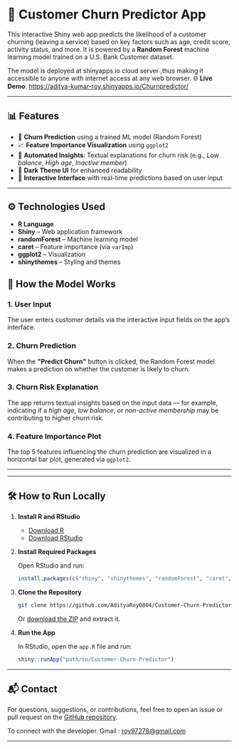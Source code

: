 # 🧠 Customer Churn Predictor App

This interactive Shiny web app predicts the likelihood of a customer churning (leaving a service) based on key factors such as age, credit score, activity status, and more. It is powered by a **Random Forest** machine learning model trained on a U.S. Bank Customer dataset.

The model is deployed at shinyapps.io cloud server ,thus making it accessible to anyone with internet access at any web browser.
🌐 **Live Demo**: https://aditya-kumar-roy.shinyapps.io/Churnpredictor/

---

## 📊 Features

- 🔮 **Churn Prediction** using a trained ML model (Random Forest)
- 📈 **Feature Importance Visualization** using `ggplot2`
- 🧠 **Automated Insights**: Textual explanations for churn risk (e.g., *Low balance*, *High age*, *Inactive member*)
- 🌙 **Dark Theme UI** for enhanced readability
- 💬 **Interactive Interface** with real-time predictions based on user input

---

## ⚙️ Technologies Used

- **R Language**
- **Shiny** – Web application framework
- **randomForest** – Machine learning model
- **caret** – Feature importance (via `varImp`)
- **ggplot2** – Visualization
- **shinythemes** – Styling and themes


## 🧩 How the Model Works

### 1. User Input
The user enters customer details via the interactive input fields on the app’s interface.

### 2. Churn Prediction
When the **"Predict Churn"** button is clicked, the Random Forest model makes a prediction on whether the customer is likely to churn.

### 3. Churn Risk Explanation
The app returns textual insights based on the input data — for example, indicating if a *high age*, *low balance*, or *non-active membership* may be contributing to higher churn risk.

### 4. Feature Importance Plot
The top 5 features influencing the churn prediction are visualized in a horizontal bar plot, generated via `ggplot2`.

---

---

## 🛠 How to Run Locally

1. **Install R and RStudio**

   - [Download R](https://cran.r-project.org/)
   - [Download RStudio](https://posit.co/download/rstudio-desktop/)

2. **Install Required Packages**

   Open RStudio and run:

   ```r
   install.packages(c("shiny", "shinythemes", "randomForest", "caret", "ggplot2", "pROC"))
   ```

3. **Clone the Repository**

   ```bash
   git clone https://github.com/AdityaRoy0804/Customer-Churn-Predictor.git
   ```

   Or [download the ZIP](https://github.com/AdityaRoy0804/Customer-Churn-Predictor/archive/refs/heads/main.zip) and extract it.

4. **Run the App**

   In RStudio, open the `app.R` file and run:

   ```r
   shiny::runApp("path/to/Customer-Churn-Predictor")
   ```

---

## 📬 Contact

For questions, suggestions, or contributions, feel free to open an issue or pull request on the [GitHub repository](https://github.com/AdityaRoy0804/Customer-Churn-Predictor).

To connect with the developer.
Gmail : roy97278@gmail.com

---






